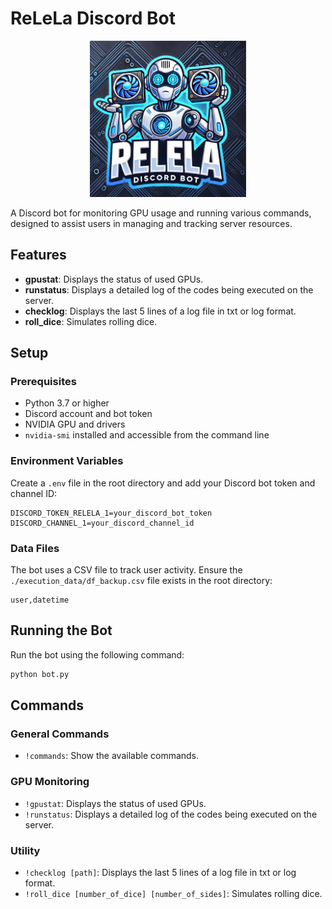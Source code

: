 # ReLeLa Discord Bot

<p align="center"> 
<img src="./images/logo_relela.png" width=250/>
</p>

A Discord bot for monitoring GPU usage and running various commands, designed to assist users in managing and tracking server resources.

## Features

- **gpustat**: Displays the status of used GPUs.
- **runstatus**: Displays a detailed log of the codes being executed on the server.
- **checklog**: Displays the last 5 lines of a log file in txt or log format.
- **roll_dice**: Simulates rolling dice.

## Setup

### Prerequisites

- Python 3.7 or higher
- Discord account and bot token
- NVIDIA GPU and drivers
- `nvidia-smi` installed and accessible from the command line

### Environment Variables

Create a `.env` file in the root directory and add your Discord bot token and channel ID:

```env
DISCORD_TOKEN_RELELA_1=your_discord_bot_token
DISCORD_CHANNEL_1=your_discord_channel_id
```

### Data Files

The bot uses a CSV file to track user activity. Ensure the `./execution_data/df_backup.csv` file exists in the root directory:

```csv
user,datetime
```

## Running the Bot

Run the bot using the following command:

```sh
python bot.py
```

## Commands

### General Commands

- `!commands`: Show the available commands.

### GPU Monitoring

- `!gpustat`: Displays the status of used GPUs.
- `!runstatus`: Displays a detailed log of the codes being executed on the server.

### Utility

- `!checklog [path]`: Displays the last 5 lines of a log file in txt or log format.
- `!roll_dice [number_of_dice] [number_of_sides]`: Simulates rolling dice.